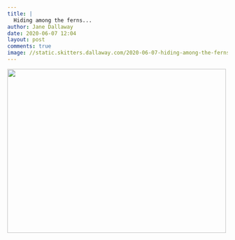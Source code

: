 ```yaml
---
title: |
  Hiding among the ferns...
author: Jane Dallaway
date: 2020-06-07 12:04
layout: post
comments: true
image: //static.skitters.dallaway.com/2020-06-07-hiding-among-the-ferns-thumb-1-IMG-0656.JPG
---
```


<div>
        <a href="//static.skitters.dallaway.com/2020-06-07-hiding-among-the-ferns-fullsize-1-IMG-0656.JPG">
          <img src="//static.skitters.dallaway.com/2020-06-07-hiding-among-the-ferns-thumb-1-IMG-0656.JPG" width="500" height="375"/>
        </a>
      </div>


  
      